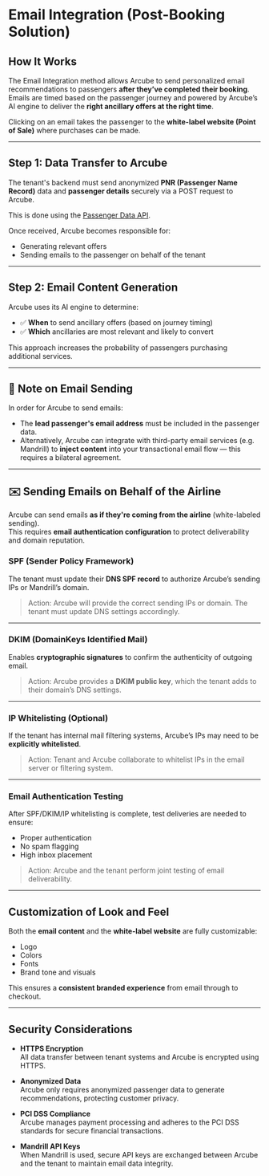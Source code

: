 # Email Integration (Post-Booking Solution)

## How It Works

The Email Integration method allows Arcube to send personalized email recommendations to passengers **after they’ve completed their booking**.  
Emails are timed based on the passenger journey and powered by Arcube’s AI engine to deliver the **right ancillary offers at the right time**.

Clicking on an email takes the passenger to the **white-label website (Point of Sale)** where purchases can be made.

---

## Step 1: Data Transfer to Arcube

The tenant's backend must send anonymized **PNR (Passenger Name Record)** data and **passenger details** securely via a POST request to Arcube.

This is done using the [Passenger Data API](./essential-api-calls.md#61-ingest-passenger-data).

Once received, Arcube becomes responsible for:

- Generating relevant offers
- Sending emails to the passenger on behalf of the tenant

---

## Step 2: Email Content Generation

Arcube uses its AI engine to determine:

- ✅ **When** to send ancillary offers (based on journey timing)
- ✅ **Which** ancillaries are most relevant and likely to convert

This approach increases the probability of passengers purchasing additional services.

---

## 📨 Note on Email Sending

In order for Arcube to send emails:

- The **lead passenger's email address** must be included in the passenger data.
- Alternatively, Arcube can integrate with third-party email services (e.g. Mandrill) to **inject content** into your transactional email flow — this requires a bilateral agreement.

---

## ✉️ Sending Emails on Behalf of the Airline

Arcube can send emails **as if they're coming from the airline** (white-labeled sending).  
This requires **email authentication configuration** to protect deliverability and domain reputation.

### SPF (Sender Policy Framework)

The tenant must update their **DNS SPF record** to authorize Arcube’s sending IPs or Mandrill’s domain.

> Action: Arcube will provide the correct sending IPs or domain. The tenant must update DNS settings accordingly.

---

### DKIM (DomainKeys Identified Mail)

Enables **cryptographic signatures** to confirm the authenticity of outgoing email.

> Action: Arcube provides a **DKIM public key**, which the tenant adds to their domain’s DNS settings.

---

### IP Whitelisting (Optional)

If the tenant has internal mail filtering systems, Arcube’s IPs may need to be **explicitly whitelisted**.

> Action: Tenant and Arcube collaborate to whitelist IPs in the email server or filtering system.

---

### Email Authentication Testing

After SPF/DKIM/IP whitelisting is complete, test deliveries are needed to ensure:

- Proper authentication
- No spam flagging
- High inbox placement

> Action: Arcube and the tenant perform joint testing of email deliverability.

---

## Customization of Look and Feel

Both the **email content** and the **white-label website** are fully customizable:

- Logo
- Colors
- Fonts
- Brand tone and visuals

This ensures a **consistent branded experience** from email through to checkout.

---

## Security Considerations

- **HTTPS Encryption**  
  All data transfer between tenant systems and Arcube is encrypted using HTTPS.

- **Anonymized Data**  
  Arcube only requires anonymized passenger data to generate recommendations, protecting customer privacy.

- **PCI DSS Compliance**  
  Arcube manages payment processing and adheres to the PCI DSS standards for secure financial transactions.

- **Mandrill API Keys**  
  When Mandrill is used, secure API keys are exchanged between Arcube and the tenant to maintain email data integrity.

